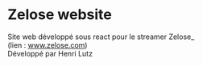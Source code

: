 # Zelose website

Site web développé sous react pour le streamer Zelose_   
(lien : www.zelose.com)  
Développé par Henri Lutz
